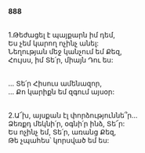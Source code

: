 **888**

\
1.Թեժացել է պայքարն իմ դեմ,\
Ես չեմ կարող ոչինչ անել:\
Նեղության մեջ կանչում եմ Քեզ,\
Հույսս, իմ Տե՛ր, միայն Դու ես:

\
 ... Տե՛ր Հիսուս ամենազոր,\
 ... Քո կարիքն եմ զգում այսօր:

\
2.Ա՜խ, այսքան էլ փորձություննե՞ր...\
Ձեռքդ մեկնի՛ր, օգնի՛ր ինձ, Տե՜ր:\
Ես ոչինչ եմ, Տե՛ր, առանց Քեզ,\
Թե չպահես՝ կորսված եմ ես:
